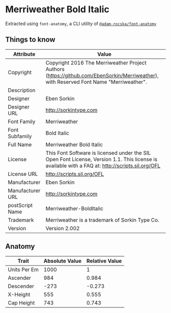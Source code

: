 # Merriweather Bold Italic

Extracted using `font-anatomy`, a CLI utility of
[`@adam-rocska/font-anatomy`](https://github.com/adam-rocska/font-anatomy)

## Things to know

| Attribute        | Value                                                                                                                                            |
| ---------------- | ------------------------------------------------------------------------------------------------------------------------------------------------ |
| Copyright        | Copyright 2016 The Merriweather Project Authors (https://github.com/EbenSorkin/Merriweather), with Reserved Font Name "Merriweather".            |
| Description      |                                                                                                                                                  |
| Designer         | Eben Sorkin                                                                                                                                      |
| Designer URL     | http://sorkintype.com                                                                                                                            |
| Font Family      | Merriweather                                                                                                                                     |
| Font Subfamily   | Bold Italic                                                                                                                                      |
| Full Name        | Merriweather Bold Italic                                                                                                                         |
| License          | This Font Software is licensed under the SIL Open Font License, Version 1.1. This license is available with a FAQ at: http://scripts.sil.org/OFL |
| License URL      | http://scripts.sil.org/OFL                                                                                                                       |
| Manufacturer     | Eben Sorkin                                                                                                                                      |
| Manufacturer URL | http://sorkintype.com                                                                                                                            |
| postScript Name  | Merriweather-BoldItalic                                                                                                                          |
| Trademark        | Merriweather is a trademark of Sorkin Type Co.                                                                                                   |
| Version          | Version 2.002                                                                                                                                    |

## Anatomy

| Trait        | Absolute Value | Relative Value |
| ------------ | -------------- | -------------- |
| Units Per Em | 1000           | 1              |
| Ascender     | 984            | 0.984          |
| Descender    | -273           | -0.273         |
| X-Height     | 555            | 0.555          |
| Cap Height   | 743            | 0.743          |
